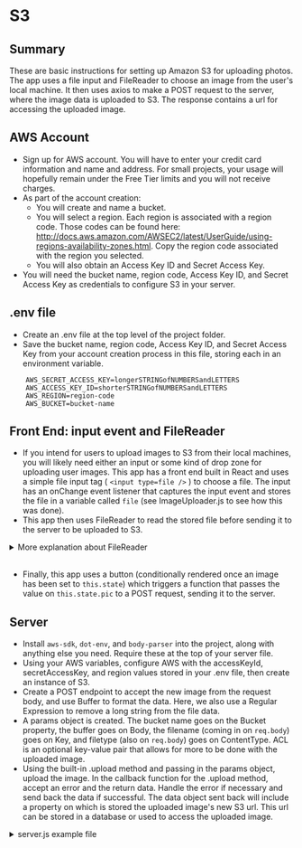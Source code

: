 # S3

## Summary
These are basic instructions for setting up Amazon S3 for uploading photos. The app uses a file input and FileReader to choose an image from the user's local machine. It then uses axios to make a POST request to the server, where the image data is uploaded to S3. The response contains a url for accessing the uploaded image.

## AWS Account
- Sign up for AWS account. You will have to enter your credit card information and name and address. For small projects, your usage will hopefully remain under the Free Tier limits and you will not receive charges.
- As part of the account creation: 
    - You will create and name a bucket. 
    - You will select a region. Each region is associated with a region code. Those codes can be found here: http://docs.aws.amazon.com/AWSEC2/latest/UserGuide/using-regions-availability-zones.html. Copy the region code associated with the region you selected.
    - You will also obtain an Access Key ID and Secret Access Key.
- You will need the bucket name, region code, Access Key ID, and Secret Access Key as credentials to configure S3 in your server.


## .env file
- Create an .env file at the top level of the project folder.
- Save the bucket name, region code, Access Key ID, and Secret Access Key from your account creation process in this file, storing each in an environment variable.

```
    AWS_SECRET_ACCESS_KEY=longerSTRINGofNUMBERSandLETTERS
    AWS_ACCESS_KEY_ID=shorterSTRINGofNUMBERSandLETTERS
    AWS_REGION=region-code
    AWS_BUCKET=bucket-name

```

## Front End: input event and FileReader
- If you intend for users to upload images to S3 from their local machines, you will likely need either an input or some kind of drop zone for uploading user images. This app has a front end built in React and uses a simple file input tag ( ```<input type=file />``` ) to choose a file. The input has an onChange event listener that captures the input event and stores the file in a variable called ```file``` (see ImageUploader.js to see how this was done).
- This app then uses FileReader to read the stored file before sending it to the server to be uploaded to S3.

<details><summary>More explanation about FileReader</summary>

- FileReader is not an S3 thing. It is a file API built into HTML5 for uploading local images to the web. Most browsers support it. No installation is required.

- There are four basic steps for using FileReader in an app like this:
    1. Create an instance of FileReader and store it in a variable (often named ```reader```).
    2. Save the file in variable (often named ```file```). This is the same file mentioned above, 
    the file captured by the input event.
    3. Tell the reader to read (i.e., interpret) the file using a built-in FileReader method. Here, 
    we use the .readAsDataURL method to read image data, but there are other methods too, such as 
    the .readAsText method for reading text data.
    4. Use the built-in .onload method to tell FileReader what to do with the file once the reader 
    has read it. Once the file has been read, FileReader stores the file in the .result property on 
    the reader (e.g., in ```reader.result``` if the FileReader instance was named ```reader```).

- Here is an example of those four steps, taken from the code in this app:
    
```js
    const reader = new FileReader(); // 1. create instance of FileReader
    const file = e.target.files[0];  // 2. save file from input event in a variable
    reader.readAsDataURL(file);      // 3. tell reader to read file using built-in method
    reader.onload = () => {          // 4. tell reader what to do with file once read
        const pic = {
        file: reader.result, // .result is where the result of the read operation is stored
        filename: file.name,
        filetype: file.type
        }
        this.setState({ pic }); // once the file is read, the pic object is set to this.state
    }
```

</details>

<br/>
        
- Finally, this app uses a button (conditionally rendered once an image has been set to ```this.state```) which triggers a function that passes the value on ```this.state.pic``` to a POST request, sending it to the server.


## Server
- Install ```aws-sdk```, ```dot-env```, and ```body-parser``` into the project, along with anything else you need. Require these at the top of your server file.
- Using your AWS variables, configure AWS with the accessKeyId, secretAccessKey, and region values stored in your .env file, then create an instance of S3.
- Create a POST endpoint to accept the new image from the request body, and use Buffer to format the data. Here, we also use a Regular Expression to remove a long string from the file data.
- A params object is created. The bucket name goes on the Bucket property, the buffer goes on Body, the filename (coming in on ```req.body```) goes on Key, and filetype (also on ```req.body```) goes on ContentType. ACL is an optional key-value pair that allows for more to be done with the uploaded image.
- Using the built-in .upload method and passing in the params object, upload the image. In the callback function for the .upload method, accept an error and the return data. Handle the error if necessary and send back the data if successful. The data object sent back will include a property on which is stored the uploaded image's new S3 url. This url can be stored in a database or used to access the uploaded image.

<details> <summary> server.js example file </summary> 

```js
    require('dotenv').config(); // 'dot-env' gives us acces to the .env variables
    const express = require('express')
      , bodyParser = require('body-parser') 
      , AWS = require('aws-sdk') // import and require AWS
      , app = express();

    AWS.config.update({ // AWS configuration using .env variables
      accessKeyId: process.env.AWS_ACCESS_KEY_ID,
      secretAccessKey: process.env.AWS_SECRET_ACCESS_KEY,
      region: process.env.AWS_REGION
    });
    const S3 = new AWS.S3(); // create instance of S3

    app.use(bodyParser.json()); // need bodyParser for request body

    app.post('/api/photo/:userID', (req, res) => { // front-end request sends chosen image to post endpoint
      const buffer = new Buffer(req.body.file.replace(/^data.*;base64,/, ""), 'base64');
      const params = {
        Bucket: process.env.AWS_BUCKET,
        Body: buffer,
        Key: req.body.filename,
        ContentType: req.body.filetype,
        ACL: 'public-read'
      };
      S3.upload(params, (err, data) => { // image is uploaded to s3
        if (err) return res.status(500).send(err);
        else res.status(200).send(data);
      });
    });

```

</details>